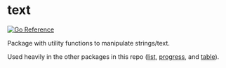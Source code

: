 # text

[![Go Reference](https://pkg.go.dev/badge/github.com/silver-chard/go-pretty/v6.svg)](https://pkg.go.dev/github.com/silver-chard/go-pretty/v6/text)

Package with utility functions to manipulate strings/text.

Used heavily in the other packages in this repo ([list](../list),
[progress](../progress), and [table](../table)).
